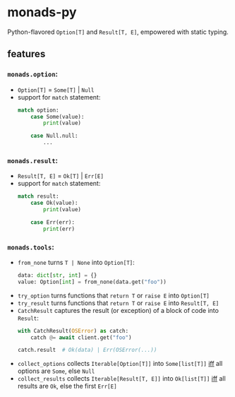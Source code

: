 # monads-py

Python-flavored `Option[T]` and `Result[T, E]`, empowered with static typing.

## features

### `monads.option`:
- `Option[T]` = `Some[T]` | `Null`
- support for `match` statement:
  ```py
  match option:
      case Some(value):
          print(value)

      case Null.null:
          ...
  ```

### `monads.result`:
- `Result[T, E]` = `Ok[T]` | `Err[E]`
- support for `match` statement:
  ```py
  match result:
      case Ok(value):
          print(value)

      case Err(err):
          print(err)
  ```

### `monads.tools`:
- `from_none` turns `T | None` into `Option[T]`:
  ```py
  data: dict[str, int] = {}
  value: Option[int] = from_none(data.get("foo"))
  ```
- `try_option` turns functions that `return T` or `raise E` into `Option[T]`
- `try_result` turns functions that `return T` or `raise E` into `Result[T, E]`
- `CatchResult` captures the result (or exception) of a block of code into `Result`:
  ```py
  with CatchResult(OSError) as catch:
      catch @= await client.get("foo")

  catch.result  # Ok(data) | Err(OSError(...))
  ```
- `collect_options` collects `Iterable[Option[T]]` into `Some[list[T]]` [iff][0] all options are `Some`, else `Null`
- `collect_results` collects `Iterable[Result[T, E]]` into `Ok[list[T]]` [iff][0] all results are `Ok`, else the first `Err[E]`

[0]: https://en.wikipedia.org/wiki/If_and_only_if "if and only if"